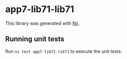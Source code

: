 # app7-lib71-lib71

This library was generated with [Nx](https://nx.dev).

## Running unit tests

Run `nx test app7-lib71-lib71` to execute the unit tests.
